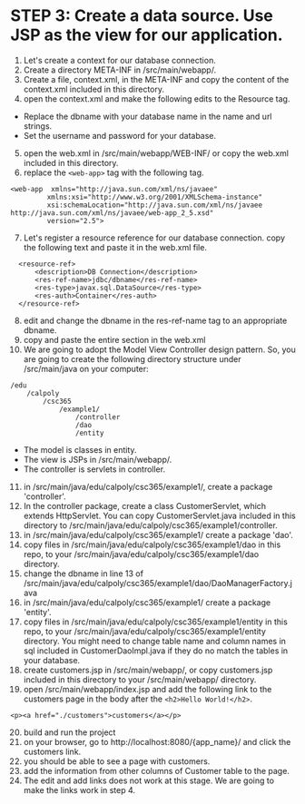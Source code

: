 # STEP 3: Create a data source. Use JSP as the view for our application.
1. Let's create a context for our database connection.
2. Create a directory META-INF in /src/main/webapp/.
3. Create a file, context.xml, in the META-INF and copy the content of the context.xml included in this directory.
4. open the context.xml and make the following edits to the Resource tag.
- Replace the dbname with your database name in the name and url strings.
- Set the username and password for your database.
5. open the web.xml in /src/main/webapp/WEB-INF/ or copy the web.xml included in this directory.
6. replace the ```<web-app>``` tag with the following tag. 
```
<web-app  xmlns="http://java.sun.com/xml/ns/javaee"
         xmlns:xsi="http://www.w3.org/2001/XMLSchema-instance"
         xsi:schemaLocation="http://java.sun.com/xml/ns/javaee http://java.sun.com/xml/ns/javaee/web-app_2_5.xsd"
         version="2.5">
```
7. Let's register a resource reference for our database connection. copy the following text and paste it in the web.xml file.
```
  <resource-ref>
      <description>DB Connection</description>
      <res-ref-name>jdbc/dbname</res-ref-name>
      <res-type>javax.sql.DataSource</res-type>
      <res-auth>Container</res-auth>
  </resource-ref>
```

8. edit and change the dbname in the res-ref-name tag to an appropriate dbname. 
9. copy and paste the entire <welcome-file-list> section in the web.xml
10. We are going to adopt the Model View Controller design pattern. So, you are going to create the following directory structure under /src/main/java on your computer:
```
/edu
    /calpoly
        /csc365
            /example1/
                /controller
                /dao
                /entity

```
- The model is classes in entity.
- The view is JSPs in /src/main/webapp/.
- The controller is servlets in controller.

11. in /src/main/java/edu/calpoly/csc365/example1/, create a package 'controller'.
12. In the controller package, create a class CustomerServlet, which extends HttpServlet.
You can copy CustomerServlet.java included in this directory to /src/main/java/edu/calpoly/csc365/example1/controller.
13. in /src/main/java/edu/calpoly/csc365/example1/ create a package 'dao'.
14. copy files in /src/main/java/edu/calpoly/csc365/example1/dao in this repo, to your /src/main/java/edu/calpoly/csc365/example1/dao directory.
15. change the dbname in line 13 of /src/main/java/edu/calpoly/csc365/example1/dao/DaoManagerFactory.java
16. in /src/main/java/edu/calpoly/csc365/example1/ create a package 'entity'.
17. copy files in /src/main/java/edu/calpoly/csc365/example1/entity in this repo, to your /src/main/java/edu/calpoly/csc365/example1/entity directory.
You might need to change table name and column names in sql included in CustomerDaoImpl.java if they do no match the tables in your database.
18. create customers.jsp in /src/main/webapp/, or copy customers.jsp included in this directory to your /src/main/webapp/ directory.
19. open /src/main/webapp/index.jsp and add the following link to the customers page in the body after the ```<h2>Hello World!</h2>```.
```
<p><a href="./customers">customers</a></p>
```
20. build and run the project
21. on your browser, go to http://localhost:8080/{app_name}/ and click the customers link.
22. you should be able to see a page with customers.
23. add the information from other columns of Customer table to the page.
24. The edit and add links does not work at this stage. We are going to make the links work in step 4.

